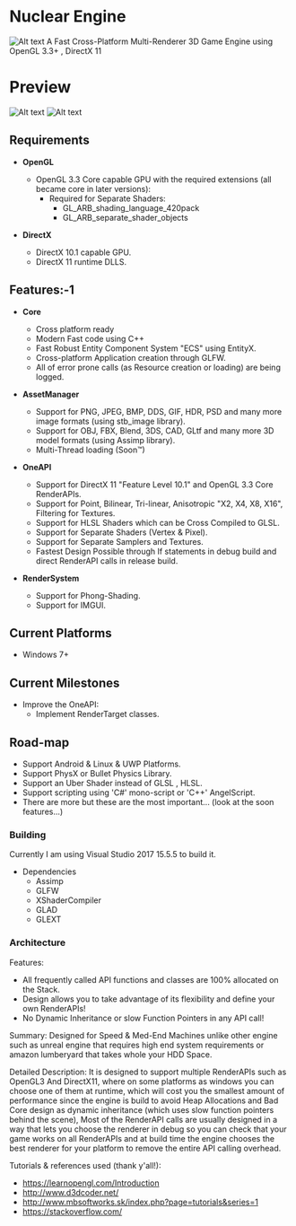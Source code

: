 # Nuclear Engine
![Alt text](http://media.indiedb.com/images/engines/1/1/764/NELOgo.png)
A Fast Cross-Platform Multi-Renderer 3D Game Engine using OpenGL 3.3+ , DirectX 11

# Preview
![Alt text](http://media.indiedb.com/cache/images/engines/1/1/764/thumb_620x2000/Untitled.1.png)
![Alt text](http://media.indiedb.com/cache/images/engines/1/1/764/thumb_620x2000/Blending_Demo.png)

## Requirements
- __OpenGL__
  - OpenGL 3.3 Core capable GPU with the required extensions (all became core in later versions):
    - Required for Separate Shaders:	
	  - GL_ARB_shading_language_420pack
	  - GL_ARB_separate_shader_objects

- __DirectX__
  - DirectX 10.1 capable GPU.
  - DirectX 11 runtime DLLS.

## Features:-1
- __Core__
  - Cross platform ready
  - Modern Fast code using C++
  - Fast Robust Entity Component System "ECS" using EntityX.
  - Cross-platform Application creation through GLFW.
  - All of error prone calls (as Resource creation or loading) are being logged.
  
- __AssetManager__
  - Support for PNG, JPEG, BMP, DDS, GIF, HDR, PSD and many more image formats (using stb_image library).
  - Support for OBJ, FBX, Blend, 3DS, CAD, GLtf and many more 3D model formats (using Assimp library).
  - Multi-Thread loading (Soon™)
  
- __OneAPI__
  - Support for DirectX 11 "Feature Level 10.1" and OpenGL 3.3 Core RenderAPIs.
  - Support for Point, Bilinear, Tri-linear, Anisotropic "X2, X4, X8, X16", Filtering for Textures.
  - Support for HLSL Shaders which can be Cross Compiled to GLSL.
  - Support for Separate Shaders (Vertex & Pixel).
  - Support for Separate Samplers and Textures.
  - Fastest Design Possible through If statements in debug build and direct RenderAPI calls in release build.

- __RenderSystem__
  - Support for Phong-Shading.
  - Support for IMGUI.
  
## Current Platforms
  - Windows 7+     

## Current Milestones
  - Improve the OneAPI:
    - Implement RenderTarget classes.

## Road-map
  - Support Android & Linux & UWP Platforms.
  - Support PhysX or Bullet Physics Library.
  - Support an Uber Shader instead of GLSL , HLSL.
  - Support scripting using 'C#' mono-script or 'C++' AngelScript.
  - There are more but these are the most important... (look at the soon features...)
  
  
### Building
Currently I am using Visual Studio 2017 15.5.5 to build it.
  - Dependencies
    - Assimp
	- GLFW
    - XShaderCompiler
	- GLAD
	- GLEXT

### Architecture
Features:
  - All frequently called API functions and classes are 100% allocated on the Stack.
  - Design allows you to take advantage of its flexibility and define your own RenderAPIs!
  - No Dynamic Inheritance or slow Function Pointers in any API call!
  
Summary:
Designed for Speed & Med-End Machines unlike other engine such as unreal engine that requires high end system
requirements or amazon lumberyard that takes whole your HDD Space.

Detailed Description:
It is designed to support multiple RenderAPIs such as OpenGL3 And DirectX11, where on some platforms as windows
you can choose one of them at runtime, which will cost you the smallest amount of performance since the engine
is build to avoid Heap Allocations and Bad Core design as dynamic inheritance (which uses slow function pointers
behind the scene), Most of the RenderAPI calls are usually designed in a way that lets you choose the renderer
in debug so you can check that your game works on all RenderAPIs and at build time the engine chooses the best
renderer for your platform to remove the entire API calling overhead. 


Tutorials & references used (thank y'all!):
  - https://learnopengl.com/Introduction
  - http://www.d3dcoder.net/
  - http://www.mbsoftworks.sk/index.php?page=tutorials&series=1
  - https://stackoverflow.com/
  
  
